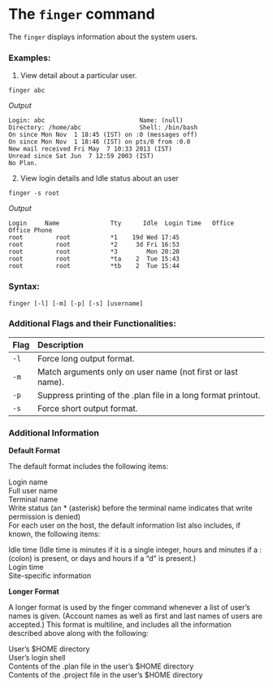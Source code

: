 
# The `finger` command

The `finger` displays information about the system users.

### Examples:

1. View detail about a particular user.

```
finger abc
```
*Output*
```
Login: abc                          Name: (null)
Directory: /home/abc                Shell: /bin/bash
On since Mon Nov  1 18:45 (IST) on :0 (messages off)
On since Mon Nov  1 18:46 (IST) on pts/0 from :0.0
New mail received Fri May  7 10:33 2013 (IST)
Unread since Sat Jun  7 12:59 2003 (IST)
No Plan.
```

2. View login details and Idle status about an user

```
finger -s root
```
*Output*
```
Login     Name       		Tty      Idle  Login Time   Office     Office Phone
root         root           *1    19d Wed 17:45
root         root           *2     3d Fri 16:53
root         root           *3        Mon 20:20
root         root           *ta    2  Tue 15:43
root         root           *tb    2  Tue 15:44
```
### Syntax:

```
finger [-l] [-m] [-p] [-s] [username]
```


### Additional Flags and their Functionalities:

|**Flag**   |**Description**   |
|:---|:---|
|`-l`|Force long output format.|
|`-m`|Match arguments only on user name (not first or last name).|
|`-p`|Suppress printing of the .plan file in a long format printout.|
|`-s`|Force short output format.|

### Additional Information
**Default Format**

The default format includes the following items:

Login name  
Full user name  
Terminal name  
Write status (an * (asterisk) before the terminal name indicates that write permission is denied)  
For each user on the host, the default information list also includes, if known, the following items:

Idle time (Idle time is minutes if it is a single integer, hours and minutes if a : (colon) is present, or days and hours if a “d” is present.)  
Login time  
Site-specific information

**Longer Format**

A longer format is used by the finger command whenever a list of user’s names is given. (Account names as well as first and last names of users are accepted.) This format is multiline, and includes all the information described above along with the following:

User’s $HOME directory  
User’s login shell  
Contents of the .plan file in the user’s $HOME directory  
Contents of the .project file in the user’s $HOME directory
